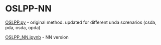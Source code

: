 # OSLPP-NN

[OSLPP.py](modules/algorithms/base/OSLPP.py) - original method. updated for different unda screnarios (csda, pda, osda, opda)

[OSLPP_NN.ipynb](experiments/OSLPP_NN.ipynb) - NN version
